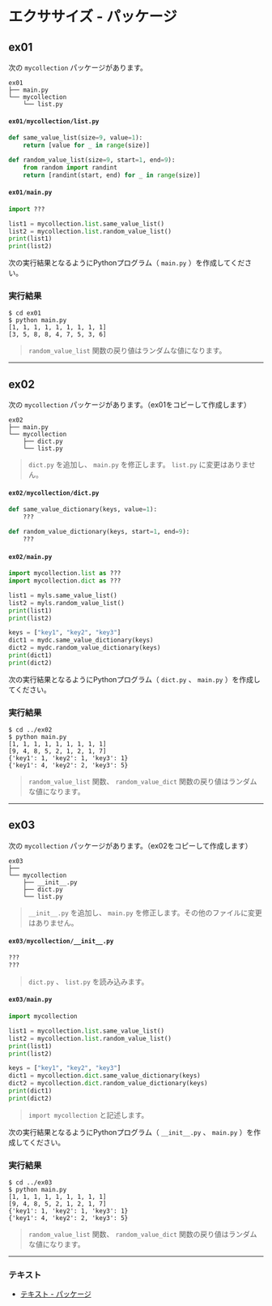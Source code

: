 # エクササイズ - パッケージ

## ex01

次の `mycollection` パッケージがあります。

``` 
ex01
├── main.py
└── mycollection
    └── list.py
```

#### `ex01/mycollection/list.py`

``` py
def same_value_list(size=9, value=1):
    return [value for _ in range(size)]

def random_value_list(size=9, start=1, end=9):
    from random import randint
    return [randint(start, end) for _ in range(size)]
```

#### `ex01/main.py`

``` py
import ???

list1 = mycollection.list.same_value_list()
list2 = mycollection.list.random_value_list()
print(list1)
print(list2)
```

次の実行結果となるようにPythonプログラム（ `main.py` ）を作成してください。

### 実行結果

``` 
$ cd ex01
$ python main.py
[1, 1, 1, 1, 1, 1, 1, 1, 1]
[3, 5, 8, 8, 4, 7, 5, 3, 6]
```

> `random_value_list` 関数の戻り値はランダムな値になります。

---

## ex02

次の `mycollection` パッケージがあります。（ex01をコピーして作成します）

``` 
ex02
├── main.py
└── mycollection
    ├── dict.py
    └── list.py
```

> `dict.py` を追加し、 `main.py` を修正します。 `list.py` に変更はありません。

#### `ex02/mycollection/dict.py`

``` py
def same_value_dictionary(keys, value=1):
    ???

def random_value_dictionary(keys, start=1, end=9):
    ???
```

#### `ex02/main.py`

``` py
import mycollection.list as ???
import mycollection.dict as ???

list1 = myls.same_value_list()
list2 = myls.random_value_list()
print(list1)
print(list2)

keys = ["key1", "key2", "key3"]
dict1 = mydc.same_value_dictionary(keys)
dict2 = mydc.random_value_dictionary(keys)
print(dict1)
print(dict2)
```

次の実行結果となるようにPythonプログラム（ `dict.py` 、 `main.py` ）を作成してください。

### 実行結果

``` 
$ cd ../ex02
$ python main.py
[1, 1, 1, 1, 1, 1, 1, 1, 1]
[9, 4, 8, 5, 2, 1, 2, 1, 7]
{'key1': 1, 'key2': 1, 'key3': 1}
{'key1': 4, 'key2': 2, 'key3': 5}
```

> `random_value_list` 関数、 `random_value_dict` 関数の戻り値はランダムな値になります。

---

## ex03

次の `mycollection` パッケージがあります。（ex02をコピーして作成します）

``` 
ex03
├── 
└── mycollection
    ├── __init__.py
    ├── dict.py
    └── list.py
```

> `__init__.py` を追加し、 `main.py` を修正します。その他のファイルに変更はありません。

#### `ex03/mycollection/__init__.py`

``` py
???
???
```

> `dict.py` 、 `list.py` を読み込みます。

#### `ex03/main.py`

``` py
import mycollection

list1 = mycollection.list.same_value_list()
list2 = mycollection.list.random_value_list()
print(list1)
print(list2)

keys = ["key1", "key2", "key3"]
dict1 = mycollection.dict.same_value_dictionary(keys)
dict2 = mycollection.dict.random_value_dictionary(keys)
print(dict1)
print(dict2)
```

> `import mycollection` と記述します。

次の実行結果となるようにPythonプログラム（ `__init__.py` 、 `main.py` ）を作成してください。

### 実行結果

``` 
$ cd ../ex03
$ python main.py
[1, 1, 1, 1, 1, 1, 1, 1, 1]
[9, 4, 8, 5, 2, 1, 2, 1, 7]
{'key1': 1, 'key2': 1, 'key3': 1}
{'key1': 4, 'key2': 2, 'key3': 5}
```

> `random_value_list` 関数、 `random_value_dict` 関数の戻り値はランダムな値になります。

---

### テキスト

* [テキスト - パッケージ](../text/14_basic.md)
